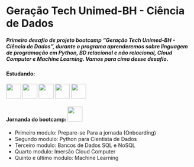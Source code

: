 # Geração Tech Unimed-BH - Ciência de Dados

##### Primeiro desafio de projeto bootcamp “Geração Tech Unimed-BH - Ciência de Dados”, durante o programa aprenderemos sobre linguagem de programação em Python, BD relacional e não relacional, Cloud Computer e Machine Learning. Vamos para cima desse desafio. 

#### Estudando:
<img src="https://cdn.jsdelivr.net/gh/devicons/devicon/icons/github/github-original.svg" width="40" height="40" /> <img src="https://cdn.jsdelivr.net/gh/devicons/devicon/icons/python/python-original-wordmark.svg" width="40" height="40"/> <img src="https://cdn.jsdelivr.net/gh/devicons/devicon/icons/mysql/mysql-original-wordmark.svg" width="40" height="40"/> <img src="https://cdn.jsdelivr.net/gh/devicons/devicon/icons/googlecloud/googlecloud-original.svg" width="40" height="40" /> <img src="https://cdn.jsdelivr.net/gh/devicons/devicon/icons/godot/godot-original.svg" width="40" height="40" />


#### Jornanda do bootcamp: <img src="https://cdn.jsdelivr.net/gh/devicons/devicon/icons/composer/composer-line.svg" width="40" height="40"  />

- Primeiro modulo: Prepare-se Para a jornada (Onboarding)
- Segundo modulo: Python para Cientista de Dados 
- Terceiro modulo: Bancos de Dados SQL e NoSQL
- Quarto modulo: Imersão Cloud Computer
- Quinto e último modulo: Machine Learning
